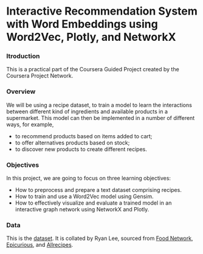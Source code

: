 # Interactive Recommendation System with Word Embeddings using Word2Vec, Plotly, and NetworkX

### Itroduction
This is a practical part of the Coursera Guided Project created by the Coursera Project Network.


### Overview
We will be using a recipe dataset, to train a model to learn the interactions between different kind of ingredients and available products in a supermarket. This model can then be implemented in a number of different ways, for example,
- to recommend products based on items added to cart;
- to offer alternatives products based on stock;
- to discover new products to create different recipes.

### Objectives
In this project, we are going to focus on three learning objectives:

- How to preprocess and prepare a text dataset comprising recipes.
- How to train and use a Word2Vec model using Gensim.
- How to effectively visualize and evaluate a trained model in an interactive graph network using NetworkX and Plotly.


### Data

This is the [dataset](https://eightportions.com/datasets/Recipes/#fn:1). It is collated by Ryan Lee, sourced from [Food Network](https://www.foodnetwork.com/), [Epicurious](https://www.epicurious.com/), and [Allrecipes](https://www.allrecipes.com/).
